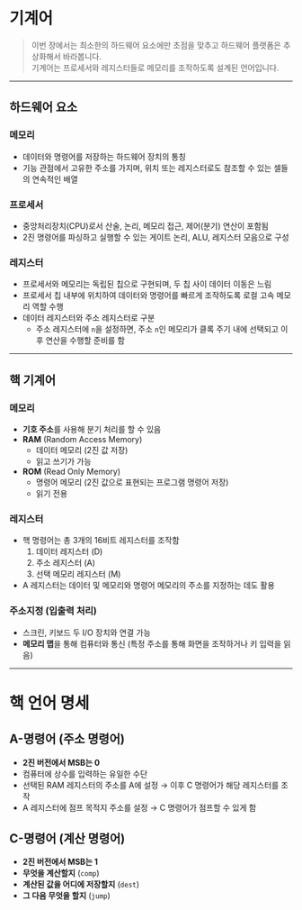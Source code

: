 # 기계어

> 이번 장에서는 최소한의 하드웨어 요소에만 초점을 맞추고 하드웨어 플랫폼은 추상화해서 바라봅니다.  
> 기계어는 프로세서와 레지스터들로 메모리를 조작하도록 설계된 언어입니다.

---

## 하드웨어 요소

### 메모리
- 데이터와 명령어를 저장하는 하드웨어 장치의 통칭  
- 기능 관점에서 고유한 주소를 가지며, 위치 또는 레지스터로도 참조할 수 있는 셀들의 연속적인 배열  

### 프로세서
- 중앙처리장치(CPU)로서 산술, 논리, 메모리 접근, 제어(분기) 연산이 포함됨  
- 2진 명령어를 파싱하고 실행할 수 있는 게이트 논리, ALU, 레지스터 모음으로 구성  

### 레지스터
- 프로세서와 메모리는 독립된 칩으로 구현되며, 두 칩 사이 데이터 이동은 느림  
- 프로세서 칩 내부에 위치하여 데이터와 명령어를 빠르게 조작하도록 로컬 고속 메모리 역할 수행  
- 데이터 레지스터와 주소 레지스터로 구분  
  - 주소 레지스터에 `n`을 설정하면, 주소 `n`인 메모리가 클록 주기 내에 선택되고 이후 연산을 수행할 준비를 함  

---

## 핵 기계어

### 메모리
- **기호 주소**를 사용해 분기 처리를 할 수 있음  
- **RAM** (Random Access Memory)  
  - 데이터 메모리 (2진 값 저장)  
  - 읽고 쓰기가 가능  
- **ROM** (Read Only Memory)  
  - 명령어 메모리 (2진 값으로 표현되는 프로그램 명령어 저장)  
  - 읽기 전용

### 레지스터
- 핵 명령어는 총 3개의 16비트 레지스터를 조작함  
  1. 데이터 레지스터 (D)  
  2. 주소 레지스터 (A)  
  3. 선택 메모리 레지스터 (M)  
- A 레지스터는 데이터 및 메모리와 명령어 메모리의 주소를 지정하는 데도 활용

### 주소지정 (입출력 처리)
- 스크린, 키보드 두 I/O 장치와 연결 가능  
- **메모리 맵**을 통해 컴퓨터와 통신 (특정 주소를 통해 화면을 조작하거나 키 입력을 읽음)

---

# 핵 언어 명세

## A-명령어 (주소 명령어)
- **2진 버전에서 MSB는 0**
- 컴퓨터에 상수를 입력하는 유일한 수단
- 선택된 RAM 레지스터의 주소를 A에 설정 → 이후 C 명령어가 해당 레지스터를 조작
- A 레지스터에 점프 목적지 주소를 설정 → C 명령어가 점프할 수 있게 함

## C-명령어 (계산 명령어)
- **2진 버전에서 MSB는 1**
- **무엇을 계산할지** (`comp`)
- **계산된 값을 어디에 저장할지** (`dest`)
- **그 다음 무엇을 할지** (`jump`)
